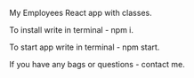My Employees React app with classes.

To install write in terminal - npm i.

To start app write in terminal - npm start.

If you have any bags or questions - contact me. 